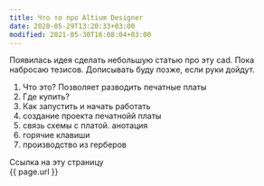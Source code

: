 ```yaml
---
title: Что то про Altium Designer
date: 2020-05-29T13:20:33+03:00
modified: 2021-05-30T16:08:04+03:00
---
```


Появилась идея сделать небольшую статью про эту cad. Пока набросаю тезисов. Дописывать буду позже, если руки дойдут.

1. Что это? Позволяет разводить печатные платы
2. Где купить?
3. Как запустить и начать работать
4. создание проекта печатнойй платы
5. связь схемы с платой. анотация
6. горячие клавиши
7. производство из герберов

Ссылка на эту страницу  
{{ page.url }}
